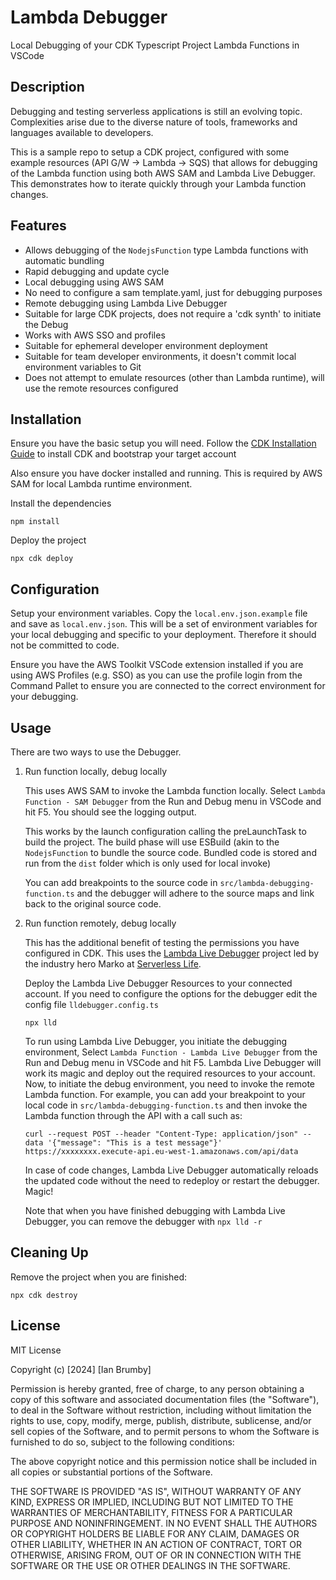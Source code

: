 # Lambda Debugger

Local Debugging of your CDK Typescript Project Lambda Functions in VSCode

## Description

Debugging and testing serverless applications is still an evolving topic. Complexities arise due to the diverse nature of tools, frameworks and languages available to developers.

This is a sample repo to setup a CDK project, configured with some example resources (API G/W -> Lambda -> SQS) that allows for debugging of the Lambda function using both AWS SAM and Lambda Live Debugger. This demonstrates how to iterate quickly through your Lambda function changes.

## Features

- Allows debugging of the `NodejsFunction` type Lambda functions with automatic bundling
- Rapid debugging and update cycle
- Local debugging using AWS SAM
- No need to configure a sam template.yaml, just for debugging purposes
- Remote debugging using Lambda Live Debugger
- Suitable for large CDK projects, does not require a 'cdk synth' to initiate the Debug
- Works with AWS SSO and profiles
- Suitable for ephemeral developer environment deployment
- Suitable for team developer environments, it doesn't commit local environment variables to Git
- Does not attempt to emulate resources (other than Lambda runtime), will use the remote resources configured

## Installation

Ensure you have the basic setup you will need. Follow the [CDK Installation Guide](https://docs.aws.amazon.com/cdk/v2/guide/getting_started.html) to install CDK and bootstrap your target account

Also ensure you have docker installed and running. This is required by AWS SAM for local Lambda runtime environment.

Install the dependencies
```
npm install
```

Deploy the project
```
npx cdk deploy
```

## Configuration

Setup your environment variables. Copy the `local.env.json.example` file and save as `local.env.json`. This will be a set of environment variables for your local debugging and specific to your deployment. Therefore it should not be committed to code.

Ensure you have the AWS Toolkit VSCode extension installed if you are using AWS Profiles (e.g. SSO) as you can use the profile login from the Command Pallet to ensure you are connected to the correct environment for your debugging.

## Usage

There are two ways to use the Debugger.

1. Run function locally, debug locally

    This uses AWS SAM to invoke the Lambda function locally. Select `Lambda Function - SAM Debugger` from the Run and Debug menu in VSCode and hit F5. You should see the logging output. 

    This works by the launch configuration calling the preLaunchTask to build the project. The build phase will use ESBuild (akin to the `NodejsFunction` to bundle the source code. Bundled code is stored and run from the `dist` folder which is only used for local invoke)

    You can add breakpoints to the source code in `src/lambda-debugging-function.ts` and the debugger will adhere to the source maps and link back to the original source code.

2. Run function remotely, debug locally

    This has the additional benefit of testing the permissions you have configured in CDK. This uses the [Lambda Live Debugger](https://www.lldebugger.com) project led by the industry hero Marko at [Serverless Life](https://www.serverlesslife.com).

    Deploy the Lambda Live Debugger Resources to your connected account. If you need to configure the options for the debugger
    edit the config file `lldebugger.config.ts`

    ```
    npx lld
    ```

    To run using Lambda Live Debugger, you initiate the debugging environment, Select `Lambda Function - Lambda Live Debugger` from the Run and Debug menu in VSCode and hit F5. Lambda Live Debugger will work its magic and deploy out the required resources to your account. Now, to initiate the debug environment, you need to invoke the remote Lambda function. For example, you can add your breakpoint to your local code in `src/lambda-debugging-function.ts` and then invoke the Lambda function through the API with a call such as: 
    
    ```
    curl --request POST --header "Content-Type: application/json" --data '{"message": "This is a test message"}' https://xxxxxxxx.execute-api.eu-west-1.amazonaws.com/api/data
    ```

    In case of code changes, Lambda Live Debugger automatically reloads the updated code without the need to redeploy or restart the debugger. Magic!

    Note that when you have finished debugging with Lambda Live Debugger, you can remove the debugger with `npx lld -r`

## Cleaning Up

Remove the project when you are finished:
```
npx cdk destroy
```

## License

MIT License

Copyright (c) [2024] [Ian Brumby]

Permission is hereby granted, free of charge, to any person obtaining a copy
of this software and associated documentation files (the "Software"), to deal
in the Software without restriction, including without limitation the rights
to use, copy, modify, merge, publish, distribute, sublicense, and/or sell
copies of the Software, and to permit persons to whom the Software is
furnished to do so, subject to the following conditions:

The above copyright notice and this permission notice shall be included in all
copies or substantial portions of the Software.

THE SOFTWARE IS PROVIDED "AS IS", WITHOUT WARRANTY OF ANY KIND, EXPRESS OR
IMPLIED, INCLUDING BUT NOT LIMITED TO THE WARRANTIES OF MERCHANTABILITY,
FITNESS FOR A PARTICULAR PURPOSE AND NONINFRINGEMENT. IN NO EVENT SHALL THE
AUTHORS OR COPYRIGHT HOLDERS BE LIABLE FOR ANY CLAIM, DAMAGES OR OTHER
LIABILITY, WHETHER IN AN ACTION OF CONTRACT, TORT OR OTHERWISE, ARISING FROM,
OUT OF OR IN CONNECTION WITH THE SOFTWARE OR THE USE OR OTHER DEALINGS IN THE
SOFTWARE.

